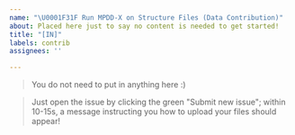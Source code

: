 ```yaml
---
name: "\U0001F31F Run MPDD-X on Structure Files (Data Contribution)"
about: Placed here just to say no content is needed to get started!
title: "[IN]"
labels: contrib
assignees: ''

---
```


> You do not need to put in anything here :) 

> Just open the issue by clicking the green "Submit new issue"; within 10-15s, a message instructing you how to upload your files should appear!
